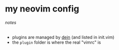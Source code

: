 # my neovim config
###### notes
  - plugins are managed by [dein](https://github.com/Shougo/dein.vim) (and listed in init.vim)
  - the `plugin` folder is where the real "vimrc" is
